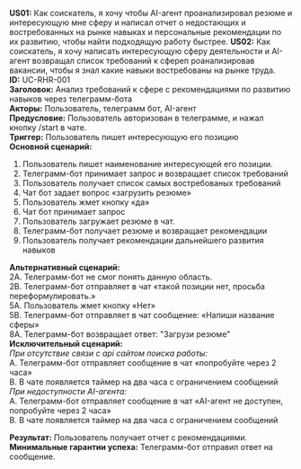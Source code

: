 **US01:** Как соискатель, я хочу чтобы AI-агент проанализировал резюме и интересующую мне сферу и написал отчет о недостающих и востребованных на рынке навыках и персональные рекомендации по их развитию, чтобы найти подходящую работу быстрее. 
**US02:** Как соискатель, я хочу написать интересующую сферу деятельности и AI-агент возвращал список требований к сфереп роанализировав вакансии, чтобы я знал какие навыки востребованы на рынке труда.  
**ID:** UC-RHR-001  
**Заголовок:**	Анализ требований к сфере с рекомендациями по развитию навыков через телеграмм-бота  
**Акторы:**	Пользователь, телеграмм бот, AI-агент  
**Предусловие:** 	Пользователь авторизован в телеграмме, и нажал кнопку /start в чате.  
**Триггер:** 	Пользователь пишет интересующую его позицию   
**Основной сценарий:**  
1.	Пользователь пишет наименование интересующей его позиции.
2.	Телеграмм-бот принимает запрос и возвращает список требований
3.	Пользователь получает список самых востребованых требований
4.	Чат бот задает вопрос «загрузить резюме»
5.	Пользователь жмет кнопку «да»
6.	Чат бот принимает запрос 
7.	Пользователь загружает резюме в чат. 
8.	Телеграмм-бот получает резюме и возвращает рекомендации
9.	Пользователь получает рекомендации дальнейшего развития навыков
  
**Альтернативный сценарий:**  
  2А. Телеграмм-бот не смог понять данную область.  
  2B. Телеграмм-бот отправляет в чат «такой позиции нет, просьба переформулировать.»  
  5А. Пользователь жмет кнопку «Нет»  
  5В. Телеграмм-бот отправляет в чат сообщение: «Напиши название сферы»  
  8А. Телеграмм-бот возвращает ответ: "Загрузи резюме"  
**Исключительный сценарий:**  
*При отсутствие связи с api сайтом поиска работы:*     
A.	Телеграмм-бот отправляет сообщение в чат «попробуйте через 2 часа»  
B.	В чате появляется таймер на два часа с ограничением сообщений  
*При недоступности AI-агента:*  
A.	Телеграмм-бот отправляет сообщение в чат «AI-агент не доступен, попробуйте через 2 часа»  
B.	В чате появляется таймер на два часа с ограничением сообщений  

**Результат:**	Пользователь получает  отчет с рекомендациями.  
**Минимальные гарантии успеха:** Телеграмм-бот отправил ответ на сообщение.

